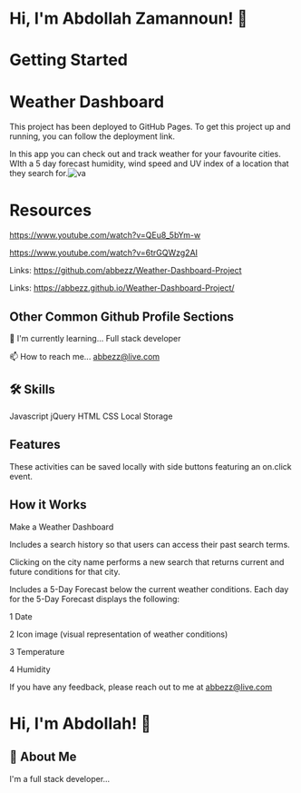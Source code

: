 # Hi, I'm Abdollah Zamannoun! 👋






# Getting Started 
# Weather Dashboard
This project has been deployed to GitHub Pages. To get this project up and running, you can follow the deployment link.

In this app you can check out and track weather for your favourite cities. WIth a 5 day forecast
humidity, wind speed and UV index of a location that they search for.![va](https://user-images.githubusercontent.com/94430401/151721788-46410146-3fc1-4ae5-8d3f-a04320ff3eaf.png)

# Resources
https://www.youtube.com/watch?v=QEu8_5bYm-w

https://www.youtube.com/watch?v=6trGQWzg2AI






Links: https://github.com/abbezz/Weather-Dashboard-Project


 Links: https://abbezz.github.io/Weather-Dashboard-Project/




## Other Common Github Profile Sections


🧠 I'm currently learning... Full stack developer

📫 How to reach me... abbezz@live.com 




## 🛠 Skills
Javascript
jQuery
HTML
CSS
Local Storage


## Features
These activities can be saved locally with side buttons featuring an on.click event.

## How it Works
 Make a Weather Dashboard

 Includes a search history so that users can access their past search terms. 

 Clicking on the city name performs a new search that returns current and future conditions for that city.

Includes a 5-Day Forecast below the current weather conditions. Each day for the 5-Day Forecast displays the following:

1 Date

2 Icon image (visual representation of weather conditions)

3 Temperature

4 Humidity



If you have any feedback, please reach out to me at abbezz@live.com


# Hi, I'm Abdollah! 👋


## 🚀 About Me
I'm a full stack developer...


